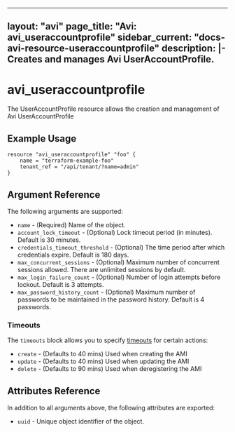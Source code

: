 <!--
    Copyright 2021 VMware, Inc.
    SPDX-License-Identifier: Mozilla Public License 2.0
-->
---
layout: "avi"
page_title: "Avi: avi_useraccountprofile"
sidebar_current: "docs-avi-resource-useraccountprofile"
description: |-
  Creates and manages Avi UserAccountProfile.
---

# avi_useraccountprofile

The UserAccountProfile resource allows the creation and management of Avi UserAccountProfile

## Example Usage

```hcl
resource "avi_useraccountprofile" "foo" {
    name = "terraform-example-foo"
    tenant_ref = "/api/tenant/?name=admin"
}
```

## Argument Reference

The following arguments are supported:

* `name` - (Required) Name of the object.
* `account_lock_timeout` - (Optional) Lock timeout period (in minutes). Default is 30 minutes.
* `credentials_timeout_threshold` - (Optional) The time period after which credentials expire. Default is 180 days.
* `max_concurrent_sessions` - (Optional) Maximum number of concurrent sessions allowed. There are unlimited sessions by default.
* `max_login_failure_count` - (Optional) Number of login attempts before lockout. Default is 3 attempts.
* `max_password_history_count` - (Optional) Maximum number of passwords to be maintained in the password history. Default is 4 passwords.


### Timeouts

The `timeouts` block allows you to specify [timeouts](https://www.terraform.io/docs/configuration/resources.html#timeouts) for certain actions:

* `create` - (Defaults to 40 mins) Used when creating the AMI
* `update` - (Defaults to 40 mins) Used when updating the AMI
* `delete` - (Defaults to 90 mins) Used when deregistering the AMI

## Attributes Reference

In addition to all arguments above, the following attributes are exported:

* `uuid` -  Unique object identifier of the object.

